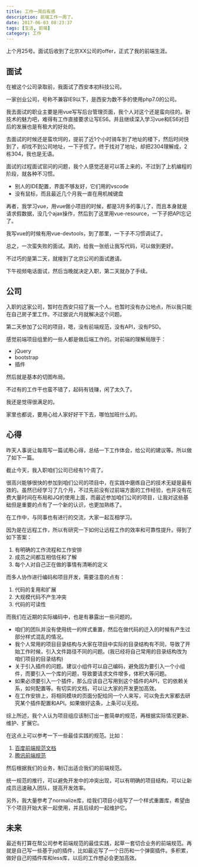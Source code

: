 ```yaml
---
title: 工作一周后有感
description: 前端工作一周了。
date: 2017-06-03 08:23:37
tags: [生活, 前端]
category: 工作
---
```


上个月25号。面试后收到了北京XX公司的offer，正式了我的前端生涯。<!-- more -->

## 面试

在被这个公司录取前，我面试了西安本初科技公司。

一家创业公司，号称不兼容IE9以下，是西安为数不多的使用php7.0的公司。

我去面试的职业主要是用vue写写后台管理页面，我个人对这个还是蛮向往的。新技术的魅力吧，难得有工作直接要求让写ES6。并且继续深入学习vue和ES6对日后的发展也是有极大的好处的。

去面试的时候还是蛮坎坷的，提前了近1个小时骑车到了地址的楼下，然后时间快到了，却找不到公司地址，一下子慌了。终于找对了地址，却把2304理解成，2栋304，我也是无语。

面试的过程面试官问的问题，我个人感觉还是可以答上来的，不过到了上机编程的阶段，就各种不习惯。

- 别人的IDE配置，界面不够友好，它们用的vscode
- 没有鼠标，而且最近几个月我一直在用机械键盘

再者，我学习vue，用vue做小项目的时候，都是3月多的事儿了，而且本身就是请求假数据，没几个ajax操作，然后到了这里用vue-resource，一下子把API忘记了。

我写vue的时候有用vue-devtools，到了那里，一下子不习惯调试了。

总之，一次蛮失败的面试。真的，给我一张纸让我写代码，可以做到更好。

不过巧的是第二天，就接到了北京公司的面试邀请。

下午视频电话面试，然后当晚就决定入职，第二天就办了手续。

## 公司

入职的这家公司，暂时在西安只招了我一个人。也暂时没有办公地点，所以我只能在自己房子里工作。不过据说六月就解决这个问题。

第二天参加了公司的项目，嗯，没有前端规范，没有API，没有PSD。

感觉前端项目组里的一些人都是做后端工作的。对前端的理解局限于：

- jQuery
- bootstrap
- 插件

然后就是基本的切图布局。

不过有的工作干也蛮不错了，起码有钱赚，闲了太久了。

我还是觉得很满足的。

家里也都说，要用心给人家好好干下去，哪怕加班什么的。

## 心得

昨天人事说让每周写一篇试用心得，总结一下工作体会，给公司的建议等。所以做了如下一篇。

截止今天，我入职咱们公司已经有1个周了。

很高兴能够很快的参加到咱们公司的项目中，在实践中磨练自己的技术无疑是最有效的。虽然已经学习了几个月，不过先前没有过前端方面的工作经验，也并没有花费大量时间在布局和JQ的使用上面，而最近参加咱们公司的项目，让我对这些基础但是重要的点有了一个新的认识，也更加熟练了。

在工作中，与同事也有进行的交流，大家一起互相学习。

因为是在远程工作，所以有研究一下如何让远程工作的效率和可靠性提升。得到了如下答案：

1. 有明确的工作流程和工作安排
2. 成员之间都互相信任和了解
3. 每个人对自己正在做的事情有清晰的定义

而多人协作进行编码和项目开发，需要注意的点有：

1. 代码的复用和扩展
2. 大规模代码不产生冲突
3. 代码的可读性

而我们在近期的实际编码中，也是有暴露出一些问题的。

- 咱们的团队并没有使用统一的样式重置，然后在做代码的迁入的时候有产生过部分样式混乱的情况。
- 我个人常用的项目目录结构与大家在项目中实际的目录结构有不同，导致了开始工作时候，引入文件路径不同的问题。(我已经将自己常用的目录结构改为咱们项目的目录结构)
- 关于引入插件的问题。建议小组件可以自己编码，避免因为要引入一个小组件，而要引入一个库的问题，导致要请求文件增多，体积大等问题。
- 如果必须要引入一个插件，那么应该自己写用到这个插件的API，它的依赖关系，如何配置等。有切实的文档，可以让大家的开发更加高效。
- 在工作安排上，将相同模块的页面分配给同一个人来写，可以免去大家都去研究某个插件配置和API。如果做好这条，上条可以无视。

综上所述，我个人认为项目组应该制订出一套简单的规范，再根据实际情况更新、维护、扩展它。

在这点上可以参考一下一些最佳实践的规范。比如：

1. [百度前端规范文档](https://github.com/ecomfe/spec)
2. [腾讯前端规范](https://github.com/AlloyTeam/CodeGuide)

然后根据我们的业务，制订出适合我们的前端规范。

统一规范的推行，可以避免开发中的冲突出现，可以有明确的项目结构，可以让新成员迅速融入团队，提高开发效率。

另外，我大量参考了normalize库，给我们项目小组写了一个样式重置库，希望由下个项目开始大家一起使用，并且后续的一起维护它。

## 未来

最近有打算在帮公司参考前端规范的最佳实践，起草一套切合业务的前端规范。再就是自己写一些基于jq的插件，比如最近写了一个日历和一个弹窗插件。多积累，做好自己的插件库和less库，以后的工作想必会更加高效。